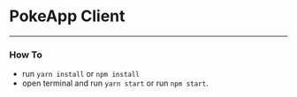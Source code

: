 # PokeApp Client
------

### How To
* run `yarn install` or `npm install`
* open terminal and run `yarn start` or run `npm start`.
